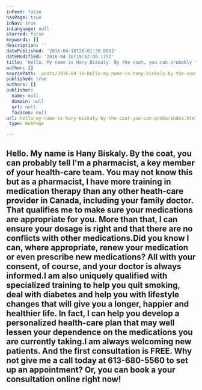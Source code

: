```yaml
---
inFeed: false
hasPage: true
inNav: true
inLanguage: null
starred: false
keywords: []
description: ''
datePublished: '2016-04-18T20:01:38.896Z'
dateModified: '2016-04-18T19:52:08.175Z'
title: 'Hello. My name is Hany Biskaly. By the coat, you can probably tell I’m a pharmacist, a key member of your health-care team. You may not know this but as a pharmacist, I have more training in medication therapy than any other heath-care provider in Canada, including your family doctor. That qualifies me to make sure your medications are appropriate for you. More than that, I can ensure your dosage is right and that there are no conflicts with other medications.Did you know I can, where appropriate, renew your medication or even prescribe new medications? All with your consent, of course, and your doctor is always informed.I am also uniquely qualified with specialized training to help you quit smoking, deal with diabetes and help you with lifestyle changes that will give you a longer, happier and healthier life. In fact, I can help you develop a personalized health-care plan that may well lessen your dependence on the medications you are currently taking.I am always welcoming new patients. And the first consultation is FREE. Why not give me a call today at 613-680-5560 to set up an appointment? Or, you can book a your consultation online right now!'
author: []
sourcePath: _posts/2016-04-18-hello-my-name-is-hany-biskaly-by-the-coat-you-can-proba.md
published: true
authors: []
publisher:
  name: null
  domain: null
  url: null
  favicon: null
url: hello-my-name-is-hany-biskaly-by-the-coat-you-can-proba/index.html
_type: WebPage

---
```

## Hello. My name is Hany Biskaly. By the coat, you can probably tell I'm a pharmacist, a key member of your health-care team. You may not know this but as a pharmacist, I have more training in medication therapy than any other heath-care provider in Canada, including your family doctor. That qualifies me to make sure your medications are appropriate for you. More than that, I can ensure your dosage is right and that there are no conflicts with other medications.Did you know I can, where appropriate, renew your medication or even prescribe new medications? All with your consent, of course, and your doctor is always informed.I am also uniquely qualified with specialized training to help you quit smoking, deal with diabetes and help you with lifestyle changes that will give you a longer, happier and healthier life. In fact, I can help you develop a personalized health-care plan that may well lessen your dependence on the medications you are currently taking.I am always welcoming new patients. And the first consultation is FREE. Why not give me a call today at 613-680-5560 to set up an appointment? Or, you can book a your consultation online right now!